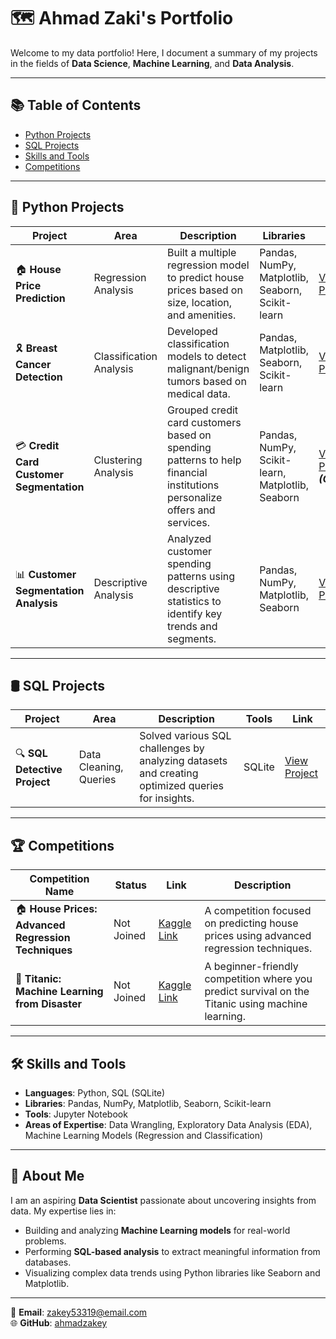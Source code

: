 # 🗺 Ahmad Zaki's Portfolio  
Welcome to my data portfolio! Here, I document a summary of my projects in the fields of **Data Science**, **Machine Learning**, and **Data Analysis**.

---

## 📚 Table of Contents  
- [Python Projects](#python-projects)  
- [SQL Projects](#sql-projects)  
- [Skills and Tools](#skills-and-tools)  
- [Competitions](#competitions)  

---

## 🐍 Python Projects  

| Project                           | Area                     | Description                                                                                              | Libraries                                  | Link                                                                                   |
|-----------------------------------|--------------------------|----------------------------------------------------------------------------------------------------------|-------------------------------------------|----------------------------------------------------------------------------------------|
| 🏠 **House Price Prediction**     | Regression Analysis      | Built a multiple regression model to predict house prices based on size, location, and amenities.       | Pandas, NumPy, Matplotlib, Seaborn, Scikit-learn | [View Project](https://github.com/ahmadzakey/House-price-prediction-Multiple-Regression-) |
| 🎗️ **Breast Cancer Detection**   | Classification Analysis  | Developed classification models to detect malignant/benign tumors based on medical data.                | Pandas, Matplotlib, Seaborn, Scikit-learn | [View Project](https://github.com/ahmadzakey/Breast-cancer-detection-Classification-analysisis) |
| 💳 **Credit Card Customer Segmentation** | Clustering Analysis | Grouped credit card customers based on spending patterns to help financial institutions personalize offers and services. | Pandas, NumPy, Scikit-learn, Matplotlib, Seaborn | [View Project](https://github.com/ahmadzakey/Customer-Spending-Pattern-Clustering) **_(Ongoing)_** |
| 📊 **Customer Segmentation Analysis** | Descriptive Analysis     | Analyzed customer spending patterns using descriptive statistics to identify key trends and segments.   | Pandas, NumPy, Matplotlib, Seaborn       | [View Project](https://github.com/ahmadzakey/Customer-Segmentation-Analysis-Descriptive-Analysis-Spending-Patterns-) |

---

## 🛢️ SQL Projects  

| Project                           | Area                     | Description                                                                                              | Tools                                      | Link                                                                                   |
|-----------------------------------|--------------------------|----------------------------------------------------------------------------------------------------------|-------------------------------------------|----------------------------------------------------------------------------------------|
| 🔍 **SQL Detective Project**      | Data Cleaning, Queries   | Solved various SQL challenges by analyzing datasets and creating optimized queries for insights.         | SQLite                                    | [View Project](https://github.com/ahmadzakey/SQL-detective-project) |

---

## 🏆 Competitions  

| Competition Name                                         | Status      | Link                                                                                             | Description                                                                                               |
|----------------------------------------------------------|-------------|--------------------------------------------------------------------------------------------------|-----------------------------------------------------------------------------------------------------------|
| 🏠 **House Prices: Advanced Regression Techniques**      | Not Joined  | [Kaggle Link](https://www.kaggle.com/competitions/house-prices-advanced-regression-techniques)   | A competition focused on predicting house prices using advanced regression techniques.                   |
| 🚢 **Titanic: Machine Learning from Disaster**          | Not Joined  | [Kaggle Link](https://www.kaggle.com/competitions/titanic)                                        | A beginner-friendly competition where you predict survival on the Titanic using machine learning.          |

---

## 🛠️ Skills and Tools  
- **Languages**: Python, SQL (SQLite)  
- **Libraries**: Pandas, NumPy, Matplotlib, Seaborn, Scikit-learn  
- **Tools**: Jupyter Notebook  
- **Areas of Expertise**: Data Wrangling, Exploratory Data Analysis (EDA), Machine Learning Models (Regression and Classification)  

---

## 🌟 About Me  
I am an aspiring **Data Scientist** passionate about uncovering insights from data. My expertise lies in:  
- Building and analyzing **Machine Learning models** for real-world problems.  
- Performing **SQL-based analysis** to extract meaningful information from databases.  
- Visualizing complex data trends using Python libraries like Seaborn and Matplotlib.  

---

📧 **Email**: [zakey53319@email.com](mailto:zakey53319@email.com)  
🌐 **GitHub**: [ahmadzakey](https://github.com/ahmadzakey)
